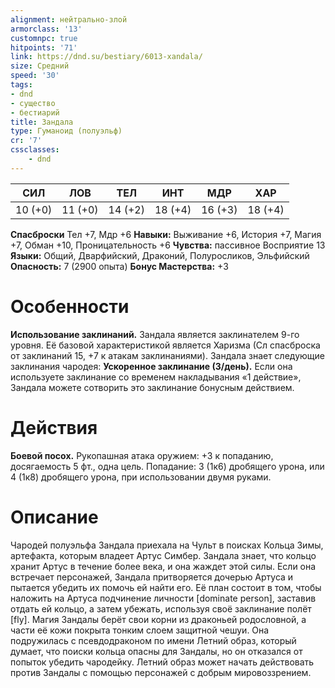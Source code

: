 ```yaml
---
alignment: нейтрально-злой
armorclass: '13'
customnpc: true
hitpoints: '71'
link: https://dnd.su/bestiary/6013-xandala/
size: Средний
speed: '30'
tags:
- dnd
- существо
- бестиарий
title: Зандала
type: Гуманоид (полуэльф)
cr: '7'
cssclasses:
    - dnd
---
```



| СИЛ | ЛОВ | ТЕЛ | ИНТ | МДР | ХАР |
|---|---|---|---|---|---|
| 10 (+0) | 11 (+0) | 14 (+2) | 18 (+4) | 16 (+3) | 18 (+4) |
**Спасброски** Тел +7, Мдр +6
**Навыки:** Выживание +6, История +7, Магия +7, Обман +10, Проницательность +6
**Чувства:** пассивное Восприятие 13
**Языки:** Общий, Дварфийский, Драконий, Полуросликов, Эльфийский
**Опасность:** 7 (2900 опыта)
**Бонус Мастерства:** +3


# Особенности
**Использование заклинаний.** Зандала является заклинателем 9-го уровня. Её базовой характеристикой является Харизма (Сл спасброска от заклинаний 15, +7 к атакам заклинаниями). Зандала знает следующие заклинания чародея:
**Ускоренное заклинание (3/день).** Если она используете заклинание со временем накладывания «1 действие», Зандала можете сотворить это заклинание бонусным действием.


# Действия
**Боевой посох.** Рукопашная атака оружием: +3 к попаданию, досягаемость 5 фт., одна цель. Попадание: 3 (1к6) дробящего урона, или 4 (1к8) дробящего урона, при использовании двумя руками.


# Описание
Чародей полуэльфа Зандала приехала на Чульт в поисках Кольца Зимы, артефакта, которым владеет Артус Симбер. Зандала знает, что кольцо хранит Артус в течение более века, и она жаждет этой силы. Если она встречает персонажей, Зандала притворяется дочерью Артуса и пытается убедить их помочь ей найти его. Её план состоит в том, чтобы наложить на Артуса подчинение личности [dominate person], заставив отдать ей кольцо, а затем убежать, используя своё заклинание полёт [fly]. Магия Зандалы берёт свои корни из драконьей родословной, а части её кожи покрыта тонким слоем защитной чешуи. Она подружилась с псевдодраконом по имени Летний образ, который думает, что поиски кольца опасны для Зандалы, но он отказался от попыток убедить чародейку. Летний образ может начать действовать против Зандалы с помощью персонажей с добрым мировоззрением.